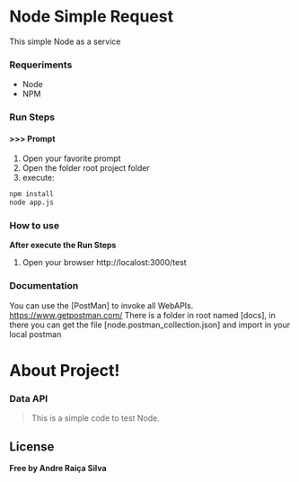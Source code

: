 # Node Simple Request

This simple Node as a service 

### Requeriments

* Node
* NPM

### Run Steps

#### >>> Prompt 
1) Open your favorite prompt
2) Open the folder root project folder
3) execute:
```sh
npm install
node app.js
````

### How to use
**After execute the Run Steps**
1) Open your browser http://localost:3000/test

### Documentation

You can use the [PostMan] to invoke all WebAPIs. https://www.getpostman.com/
There is a folder in root named [docs], in there you can get the file [node.postman_collection.json] and import in your local postman

# About Project!

### Data API

> This is a simple code to test Node.

License
----

**Free by Andre Raiça Silva**